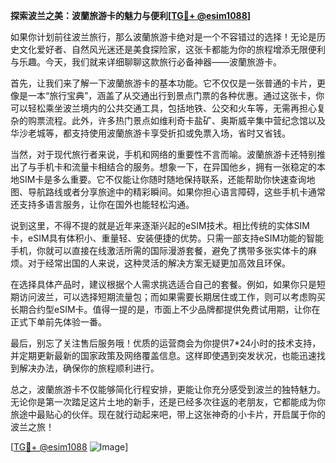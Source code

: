 **探索波兰之美：波蘭旅游卡的魅力与便利[[TG💪+ @esim1088](https://t.me/s/esim1088)]**

如果你计划前往波兰旅行，那么波蘭旅游卡绝对是一个不容错过的选择！无论是历史文化爱好者、自然风光迷还是美食探险家，这张卡都能为你的旅程增添无限便利与乐趣。今天，我们就来详细聊聊这款旅行必备神器——波蘭旅游卡。

首先，让我们来了解一下波蘭旅游卡的基本功能。它不仅仅是一张普通的卡片，更像是一本“旅行宝典”，涵盖了从交通出行到景点门票的各种优惠。通过这张卡，你可以轻松乘坐波兰境内的公共交通工具，包括地铁、公交和火车等，无需再担心复杂的购票流程。此外，许多热门景点如维利奇卡盐矿、奥斯威辛集中营纪念馆以及华沙老城等，都支持使用波蘭旅游卡享受折扣或免票入场，省时又省钱。

当然，对于现代旅行者来说，手机和网络的重要性不言而喻。波蘭旅游卡还特别推出了与手机卡和流量卡相结合的服务。想象一下，在异国他乡，拥有一张稳定的本地SIM卡是多么重要。它不仅能让你随时随地保持联系，还能帮助你快速查询地图、导航路线或者分享旅途中的精彩瞬间。如果你担心语言障碍，这些手机卡通常还支持多语言服务，让你在国外也能轻松沟通。

说到这里，不得不提的就是近年来逐渐兴起的eSIM技术。相比传统的实体SIM卡，eSIM具有体积小、重量轻、安装便捷的优势。只需一部支持eSIM功能的智能手机，你就可以直接在线激活所需的国际漫游套餐，避免了携带多张实体卡的麻烦。对于经常出国的人来说，这种灵活的解决方案无疑更加高效且环保。

在选择具体产品时，建议根据个人需求挑选适合自己的套餐。例如，如果你只是短期访问波兰，可以选择短期流量包；而如果需要长期居住或工作，则可以考虑购买长期合约型eSIM卡。值得一提的是，市面上不少品牌都提供免费试用期，让你在正式下单前先体验一番。

最后，别忘了关注售后服务哦！优质的运营商会为你提供7*24小时的技术支持，并定期更新最新的国家政策及网络覆盖信息。这样即使遇到突发状况，也能迅速找到解决办法，确保你的旅程顺利进行。

总之，波蘭旅游卡不仅能够简化行程安排，更能让你充分感受到波兰的独特魅力。无论你是第一次踏足这片土地的新手，还是已经多次往返的老朋友，它都能成为你旅途中最贴心的伙伴。现在就行动起来吧，带上这张神奇的小卡片，开启属于你的波兰之旅！

[[TG💪+ @esim1088](https://t.me/s/esim1088) ![Image](https://i.postimg.cc/4NQfJmqS/Snipaste-2025-05-13-00-14-12.png)]